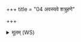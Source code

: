 +++
title = "04 अवस्यवे शत्रुहणे"

+++
<details><summary>मूलम् (WS)</summary>

अवस्यवे शत्रुहणे स्वाहा ॥ ६ ॥
</details>